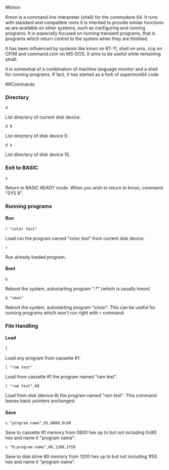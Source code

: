 #Kmon

Kmon is a command line interpreter (shell) for the commodore 64. It runs with standard and compatible roms
It is intented to provide similar functions as are available on other systems, such as configuring and running programs.
It is especially focused on running transient programs, that is programs which return control to the system when they are finished.

It has been influenced by systems like kmon on RT-11, shell on unix, ccp on CP/M and command.com on MS-DOS.
It aims to be useful while remaining small.

It is somewhat of a combination of machine language monitor and a shell for running programs.
If fact, it has started as a fork of supermon64 code

##Commands

### Directory

```
d
```

List directory of current disk device.

```
d 9
```

List directory of disk device 9.

```
d a
```

List directory of disk device 10.


### Exit to BASIC

```
x
```

Return to BASIC READY mode. When you wish to return to kmon,
command "SYS 8".  

### Running programs

#### Run

```
r "color test"
```

Load run the program named "color test" from current disk device.

```
r
```
Run already loaded program.

#### Boot

```
b 
```

Reboot the system, autostarting program ":*" (which is usually kmon)

```
b "smon"
```
     
Reboot the system, autostarting program "smon". 
This can be useful for running programs which won't run right with `r` command.


### File Handling

#### Load 

```
l
```
Load any program from cassette #1.

```
l "ram test"
```

Load from cassette #1 the program named "ram test".

```
l "ram test",08
```

Load from disk (device 8) the program named  "ram test". This
command leaves basic pointers unchanged.

#### Save

```
s "program name",01,0800,0c80
```

Save to cassette #1 memory from 0800 hex up to but not including
0c80 hex and name it "program name".

```
s "0:program name",08,1200,1f50
```
     
Save to disk drive #0 memory from 1200 hex up to but not including
1f50 hex and name it "program name".

##